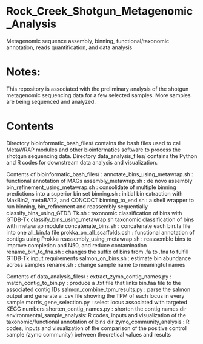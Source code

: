 # Rock_Creek_Shotgun_Metagenomic_Analysis
Metagenomic sequence assembly, binning, functional/taxonomic annotation, reads quantification, and data analysis

# Notes:
This repository is associated with the preliminary analysis of the shotgun metagenomic sequencing data for a few selected samples. More samples are being sequenced and analyzed.

# Contents
Directory bioinformatic_bash_files/ contains the bash files used to call MetaWRAP modules and other bioinformatics software to process the shotgun sequencing data.
Directory data_analysis_files/ contains the Python and R codes for downstream data analysis and visualization.

Contents of bioinformatic_bash_files/ :
annotate_bins_using_metawrap.sh : functional annotation of MAGs
assembly_metawrap.sh : de novo assembly
bin_refinement_using_metawrap.sh : consolidate of multiple binning predictions into a superior bin set
binning.sh : initial bin extraction with MaxBin2, metaBAT2, and CONCOCT
binning_to_end.sh : a shell wrapper to run binning, bin_refinement and reassembly sequentially 
classify_bins_using_GTDB-Tk.sh : taxonomic classification of bins with GTDB-Tk
classify_bins_using_metawrap.sh taxonomic classification of bins with metawrap module
concatenate_bins.sh : concatenate each bin.fa file into one all_bin.fa file
prokka_on_all_scaffolds.csh : functional annotation of contigs using Prokka
reassembly_using_metawrap.sh : reassemble bins to improve completion and N50, and reduce contamination
rename_bin_to_fna.sh : changes the suffix of bins from .fa to .fna to fulfill GTDB-Tk input requirements 
salmon_on_bins.sh : estimate bin abundance across samples
rename.sh : change sample name to meaningful names

Contents of data_analysis_files/ :
extract_zymo_contig_names.py : 
match_contig_to_bin.py : produce a .txt file that links bin.faa file to the associated contig IDs
salmon_combine_tpm_results.py :  parse the salmon output and generate a .csv file showing the TPM of each locus in every sample
morris_gene_selection.py : select locus associated with targeted KEGG numbers
shorten_contig_names.py : shorten the contig names
dir environmental_sample_analysis: R codes, inputs and visualization of the taxonomic/functional annotation of bins
dir zymo_community_analysis : R codes, inputs and visualization of the comparison of the positive control sample (zymo community) between theoretical values and results


